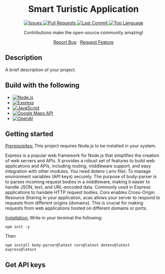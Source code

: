 <h1 align="center"> Smart Turistic Application </h1>

<div align="center">
  <a href="https://github.com/Leda909/SmartTuristApp/issues">
    <img src="https://img.shields.io/github/issues/Leda909/SmartTuristApp.svg" alt="Issues">
  </a>
  <a href="https://github.com/Leda909/SmartTuristApp/pulls">
    <img src="https://img.shields.io/github/issues-pr/Leda909/SmartTuristApp.svg" alt="Pull Requests">
  </a>
  <a href="https://github.com/Leda909/SmartTuristApp/commits">
    <img src="https://img.shields.io/github/last-commit/Leda909/SmartTuristApp.svg" alt="Last Commit">
  </a>
  <a href="https://github.com/Leda909/SmartTuristApp">
    <img src="https://img.shields.io/github/languages/top/Leda909/SmartTuristApp.svg" alt="Top Language">
  </a>
</div>

<p align="center">
  Contributions make the open-source community amazing!
</p>
<div align="center">
  <a href="https://github.com/Leda909/SmartTuristApp/issues/new?labels=bug&template=bug-report---.md">Report Bug</a>
  ·
  <a href="https://github.com/Leda909/SmartTuristApp/issues/new?labels=enhancement&template=feature-request---.md">Request Feature</a>
</div>

## Description

A brief description of your project.

## Build with the following

* [![Node.js][node-shield]][node-url]
* [![Express][express-shield]][express-url]
* [![JavaScript][js-shield]][js-url]
* [![Google Maps API][google-maps-shield]][google-maps-url]
* [![OpenAI][openai-shield]][openai-url]

<!-- Shields -->
[node-shield]: https://img.shields.io/badge/Node.js-339933?style=for-the-badge&logo=node.js&logoColor=white
[node-url]: https://nodejs.org/
[express-shield]: https://img.shields.io/badge/Express.js-404D59?style=for-the-badge&logo=express&logoColor=white
[express-url]: https://expressjs.com/
[js-shield]: https://img.shields.io/badge/JavaScript-F7DF1E?style=for-the-badge&logo=javascript&logoColor=black
[js-url]: https://developer.mozilla.org/en-US/docs/Web/JavaScript
[google-maps-shield]: https://img.shields.io/badge/Google_Maps_API-4285F4?style=for-the-badge&logo=google&logoColor=white
[google-maps-url]: https://developers.google.com/maps
[openai-shield]: https://img.shields.io/badge/OpenAI-000000?style=for-the-badge&logo=openai&logoColor=white
[openai-url]: https://openai.com/

## Getting started

<ins>Prerequisites:</ins> This project requires Node.js to be installed in your system.</br>

Express is a popular web framework for Node.js that simplifies the creation of web servers and APIs. It provides a robust set of features to build web applications and APIs, including routing, middleware support, and easy integration with other modules. You need dotenv (.env file): To manage environment variables (API keys) securely. The purpose of  body-parser is to parses incoming request bodies in a middleware, making it easier to handle JSON, text, and URL-encoded data. Commonly used in Express applications to handele HTTP request bodies. Cors enables Cross-Origin Resource Sharing in your application, acas allows your server to respond to requests from different origins (domains). This is crucial for making requests from web applications hosted on different domains or ports. </br>

<ins>Installation:</ins> Write in your terminal the following: 
```
npm init -y
```
Then
```
npm install body-parser@latest cors@latest dotenv@latest express@latest
```

## Get API keys
